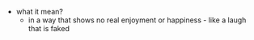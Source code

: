   * what it mean?
    * in a way that shows no real enjoyment or happiness - like a laugh that is faked
